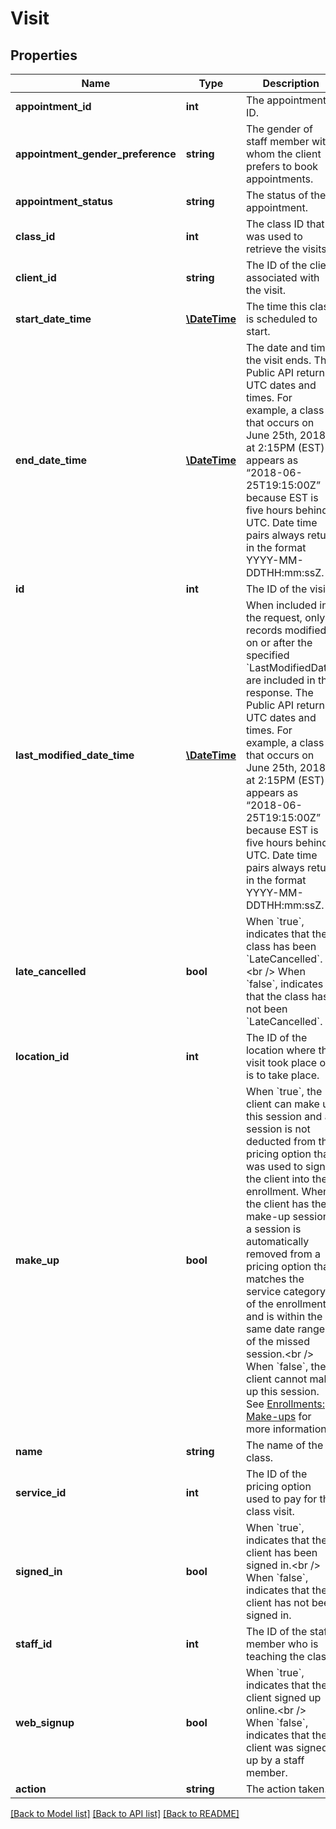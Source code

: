 # Visit

## Properties
Name | Type | Description | Notes
------------ | ------------- | ------------- | -------------
**appointment_id** | **int** | The appointment’s ID. | [optional] 
**appointment_gender_preference** | **string** | The gender of staff member with whom the client prefers to book appointments. | [optional] 
**appointment_status** | **string** | The status of the appointment. | [optional] 
**class_id** | **int** | The class ID that was used to retrieve the visits. | [optional] 
**client_id** | **string** | The ID of the client associated with the visit. | [optional] 
**start_date_time** | [**\DateTime**](\DateTime.md) | The time this class is scheduled to start. | [optional] 
**end_date_time** | [**\DateTime**](\DateTime.md) | The date and time the visit ends. The Public API returns UTC dates and times. For example, a class that occurs on June 25th, 2018 at 2:15PM (EST) appears as “2018-06-25T19:15:00Z” because EST is five hours behind UTC. Date time pairs always return in the format YYYY-MM-DDTHH:mm:ssZ. | [optional] 
**id** | **int** | The ID of the visit. | [optional] 
**last_modified_date_time** | [**\DateTime**](\DateTime.md) | When included in the request, only records modified on or after the specified &#x60;LastModifiedDate&#x60; are included in the response. The Public API returns UTC dates and times. For example, a class that occurs on June 25th, 2018 at 2:15PM (EST) appears as “2018-06-25T19:15:00Z” because EST is five hours behind UTC. Date time pairs always return in the format YYYY-MM-DDTHH:mm:ssZ. | [optional] 
**late_cancelled** | **bool** | When &#x60;true&#x60;, indicates that the class has been &#x60;LateCancelled&#x60;.&lt;br /&gt;  When &#x60;false&#x60;, indicates that the class has not been &#x60;LateCancelled&#x60;. | [optional] 
**location_id** | **int** | The ID of the location where the visit took place or is to take place. | [optional] 
**make_up** | **bool** | When &#x60;true&#x60;, the client can make up this session and a session is not deducted from the pricing option that was used to sign the client into the enrollment. When the client has the make-up session, a session is automatically removed from a pricing option that matches the service category of the enrollment and is within the same date range of the missed session.&lt;br /&gt;  When &#x60;false&#x60;, the client cannot make up this session. See [Enrollments: Make-ups](https://support.mindbodyonline.com/s/article/203259433-Enrollments-Make-ups?language&#x3D;en_US) for more information. | [optional] 
**name** | **string** | The name of the class. | [optional] 
**service_id** | **int** | The ID of the pricing option used to pay for the class visit. | [optional] 
**signed_in** | **bool** | When &#x60;true&#x60;, indicates that the client has been signed in.&lt;br /&gt;  When &#x60;false&#x60;, indicates that the client has not been signed in. | [optional] 
**staff_id** | **int** | The ID of the staff member who is teaching the class. | [optional] 
**web_signup** | **bool** | When &#x60;true&#x60;, indicates that the client signed up online.&lt;br /&gt;  When &#x60;false&#x60;, indicates that the client was signed up by a staff member. | [optional] 
**action** | **string** | The action taken. | [optional] 

[[Back to Model list]](../README.md#documentation-for-models) [[Back to API list]](../README.md#documentation-for-api-endpoints) [[Back to README]](../README.md)


